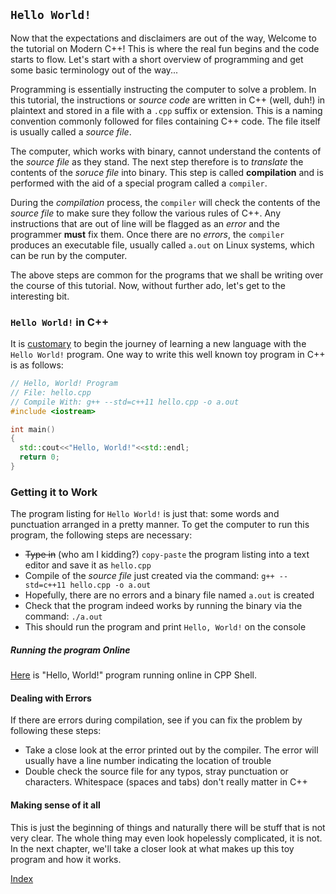 ## `Hello World!`

Now that the expectations and disclaimers are out of the way, Welcome to the tutorial on Modern C++! This is where the real fun begins and the code starts to flow. Let's start with a short overview of programming and get some basic terminology out of the way...

Programming is essentially instructing the computer to solve a problem. In this tutorial, the instructions or *source code* are written in C++ (well, duh!) in plaintext and stored in a file with a `.cpp` suffix or extension. This is a naming convention commonly followed for files containing C++ code. The file itself is usually called a *source file*.

The computer, which works with binary, cannot understand the contents of the *source file* as they stand. The next step therefore is to *translate* the contents of the *soruce file* into binary. This step is called **compilation** and is performed with the aid of a special program called a `compiler`.

During the *compilation* process, the `compiler` will check the contents of the *source file* to make sure they follow the various rules of C++. Any instructions that are out of line will be flagged as an *error* and the programmer **must** fix them. Once there are no *errors*, the `compiler` produces an executable file, usually called `a.out` on Linux systems, which can be run by the computer.

The above steps are common for the programs that we shall be writing over the course of this tutorial. Now, without further ado, let's get to the interesting bit.


### `Hello World!` in C++
It is [customary](https://en.wikipedia.org/wiki/%22Hello,_World!%22_program) to begin the journey of learning a new language with the `Hello World!` program. One way to write this well known toy program in C++ is as follows:
```cpp
// Hello, World! Program
// File: hello.cpp
// Compile With: g++ --std=c++11 hello.cpp -o a.out
#include <iostream>

int main()
{
  std::cout<<"Hello, World!"<<std::endl;
  return 0;
}
```
### Getting it to Work
The program listing for `Hello World!` is just that: some words and punctuation arranged in a pretty manner. To get the computer to run this program, the following steps are necessary:
* ~~Type in~~ (who am I kidding?) `copy-paste` the program listing into a text editor and save it as `hello.cpp`
* Compile of the *source file* just created via the command:
    `g++ --std=c++11 hello.cpp -o a.out`
* Hopefully, there are no errors and a binary file named `a.out` is created
* Check that the program indeed works by running the binary via the command: `./a.out`
* This should run the program and print `Hello, World!` on the console

##### Running the program Online
[Here](http://cpp.sh/2vm5q) is "Hello, World!" program running online in CPP Shell.

#### Dealing with Errors
If there are errors during compilation, see if you can fix the problem by following these steps:
* Take a close look at the error printed out by the compiler. The error will usually have a line number indicating the location of trouble
* Double check the source file for any typos, stray punctuation or characters. Whitespace (spaces and tabs) don't really matter in C++
 
#### Making sense of it all
This is just the beginning of things and naturally there will be stuff that is not very clear. The whole thing may even look hopelessly complicated, it is not. In the next chapter, we'll take a closer look at what makes up this toy program and how it works.

[Index](../Index.md)

